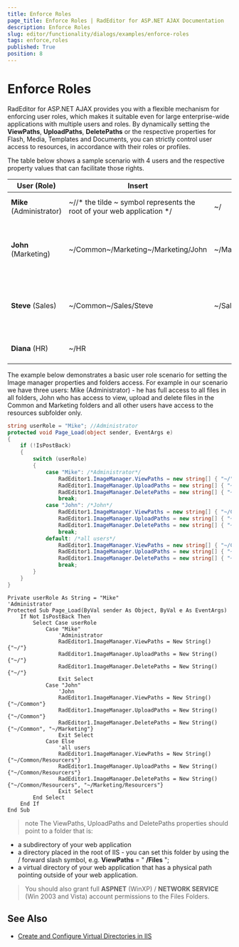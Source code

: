 ```yaml
---
title: Enforce Roles
page_title: Enforce Roles | RadEditor for ASP.NET AJAX Documentation
description: Enforce Roles
slug: editor/functionality/dialogs/examples/enforce-roles
tags: enforce,roles
published: True
position: 8
---
```


# Enforce Roles

RadEditor for ASP.NET AJAX provides you with a flexible mechanism for enforcing user roles, which makes it suitable even for large enterprise-wide applications with multiple users and roles. By dynamically setting the **ViewPaths**, **UploadPaths**, **DeletePaths** or the respective properties for Flash, Media, Templates and Documents, you can strictly control user access to resources, in accordance with their roles or profiles.

The table below shows a sample scenario with 4 users and the respective property values that can facilitate those rights.

|  **User** (Role) |  **Insert**  |  **Delete**  |  **Upload**  |  **Properties**  |
| ------ | ------ | ------ | ------ | ------ |
| **Mike** (Administrator)|~//* the tilde ~ symbol represents the root of your web application */|~/|~/| **ViewPaths** ="~/" **DeletePaths** ="~/" **UploadPaths** ="~/"|
| **John** (Marketing)|~/Common~/Marketing~/Marketing/John|~/Marketing/John|~/Marketing~/Marketing/John| **ViewPaths** ="~/Common,~/Marketing" **DeletePaths** ="~/Marketing/John" **UploadPaths** ="~/Marketing"|
| **Steve** (Sales)|~/Common~/Sales/Steve|~/Sales/Steve|~/Sales/Steve| **ViewPaths** ="~/Common,~/Sales/Steve" **DeletePaths** ="~/Sales/Steve" **UploadPaths** ="~/Sales/Steve"|
| **Diana** (HR)|~/HR||| **ViewPaths** ="~/HR" **DeletePaths** ="" **UploadPaths** =""|

The example below demonstrates a basic user role scenario for setting the Image manager properties and folders access. For example in our scenario we have three users: Mike (Administrator) - he has full access to all files in all folders, John who has access to view, upload and delete files in the Common and Marketing folders and all other users have access to the resources subfolder only.

````C#
string userRole = "Mike"; //Administrator
protected void Page_Load(object sender, EventArgs e)
{
	if (!IsPostBack)
	{
		switch (userRole)
		{
			case "Mike": /*Administrator*/
				RadEditor1.ImageManager.ViewPaths = new string[] { "~/" };
				RadEditor1.ImageManager.UploadPaths = new string[] { "~/" };
				RadEditor1.ImageManager.DeletePaths = new string[] { "~/" };
				break;
			case "John": /*John*/
				RadEditor1.ImageManager.ViewPaths = new string[] { "~/Common" };
				RadEditor1.ImageManager.UploadPaths = new string[] { "~/Common" };
				RadEditor1.ImageManager.DeletePaths = new string[] { "~/Common", "~/Marketing" };
				break;
			default: /*all users*/
				RadEditor1.ImageManager.ViewPaths = new string[] { "~/Common/Resources" };
				RadEditor1.ImageManager.UploadPaths = new string[] { "~/Common/Resources" };
				RadEditor1.ImageManager.DeletePaths = new string[] { "~/Common/Resources", "~/Marketing/Resources" };
				break;
		}
	}
} 
````
````VB
Private userRole As String = "Mike"
'Administrator
Protected Sub Page_Load(ByVal sender As Object, ByVal e As EventArgs)
	If Not IsPostBack Then
		Select Case userRole
			Case "Mike"
				'Administrator
				RadEditor1.ImageManager.ViewPaths = New String() {"~/"}
				RadEditor1.ImageManager.UploadPaths = New String() {"~/"}
				RadEditor1.ImageManager.DeletePaths = New String() {"~/"}
				Exit Select
			Case "John"
				'John
				RadEditor1.ImageManager.ViewPaths = New String() {"~/Common"}
				RadEditor1.ImageManager.UploadPaths = New String() {"~/Common"}
				RadEditor1.ImageManager.DeletePaths = New String() {"~/Common", "~/Marketing"}
				Exit Select
			Case Else
				'all users
				RadEditor1.ImageManager.ViewPaths = New String() {"~/Common/Resourcers"}
				RadEditor1.ImageManager.UploadPaths = New String() {"~/Common/Resourcers"}
				RadEditor1.ImageManager.DeletePaths = New String() {"~/Common/Resourcers", "~/Marketing/Resourcers"}
				Exit Select
		End Select
	End If
End Sub
````

>note The ViewPaths, UploadPaths and DeletePaths properties should point to a folder that is: 
* a subdirectory of your web application
* a directory placed in the root of IIS - you can set this folder by using the / forward slash symbol, e.g. **ViewPaths** = " **/Files** ";
* a virtual directory of your web application that has a physical path pointing outside of your web application.
>
>You should also grant full **ASPNET** (WinXP) / **NETWORK SERVICE** (Win 2003 and Vista) account permissions to the Files Folders. 


## See Also

 * [Create and Configure Virtual Directories in IIS](https://msdn2.microsoft.com/en-us/library/zwk103ab.aspx)
